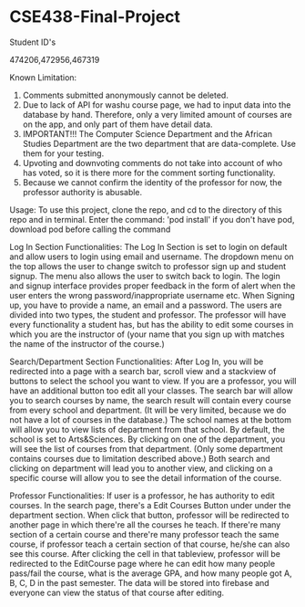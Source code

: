 # CSE438-Final-Project

Student ID's

474206,472956,467319

Known Limitation:
  1. Comments submitted anonymously cannot be deleted.
  2. Due to lack of API for washu course page, we had to input data into the database by hand. Therefore, only a very limited amount of courses are on the app, and only part of them have detail data.
  3. IMPORTANT!!! The Computer Science Department and the African Studies Department are the two department that are data-complete. Use them for your testing.
  4. Upvoting and downvoting comments do not take into account of who has voted, so it is there more for the comment sorting functionality.
  5. Because we cannot confirm the identity of the professor for now, the professor authority is abusable.
  
Usage:
To use this project, clone the repo, and cd to the directory of this repo and in terminal.
Enter the command: 'pod install'
if you don't have pod, download pod before calling the command

Log In Section Functionalities:
The Log In Section is set to login on default and allow users to login using email and username. The dropdown menu on the top allows the user to change switch to professor sign up and student signup. The menu also allows the user to switch back to login. The login and signup interface provides proper feedback in the form of alert when the user enters the wrong password/inappropriate username etc. When Signing up, you have to provide a name, an email and a password. The users are divided into two types, the student and professor. The professor will have every functionality a student has, but has the ability to edit some courses in which you are the instructor of (your name that you sign up with matches the name of the instructor of the course.)

Search/Department Section Functionalities:
After Log In, you will be redirected into a page with a search bar, scroll view and a stackview of buttons to select the school you want to view. If you are a professor, you will have an additional button too edit all your classes. The search bar will allow you to search courses by name, the search result will contain every course from every school and department. (It will be very limited, because we do not have a lot of courses in the database.) The school names at the bottom will allow you to view lists of department from that school. By default, the school is set to Arts&Sciences. By clicking on one of the department, you will see the list of courses from that department. (Only some department contains courses due to limitation described above.) Both search and clicking on department will lead you to another view, and clicking on a specific course will allow you to see the detail information of the course.

Professor Functionalities:
If user is a professor, he has authority to edit courses. In the search page, there's a Edit Courses Button under under the department section. When click that button, professor will be redirected to another page in which there're all the courses he teach. If there're many section of a certain course and there're many professor teach the same course, if professor teach a certain section of that course, he/she can also see this course. After clicking the cell in that tableview, professor will be redirected to the EditCourse page where he can edit how many people pass/fail the course, what is the average GPA, and how many people got A, B, C, D in the past semester. The data will be stored into firebase and everyone can view the status of that course after editing. 

